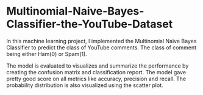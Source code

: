 # Multinomial-Naive-Bayes-Classifier-the-YouTube-Dataset
In this machine learning project, I implemented the Multinomial Naïve Bayes Classifier to predict the class of YouTube comments. The class of comment being either Ham(0) or Spam(1).

The model is evaluated to visualizes and summarize the performance by creating the confusion matrix and classification report. The model gave pretty good score on all metrics like accuracy, precision and recall. The probability distribution is also visualized using the scatter plot.